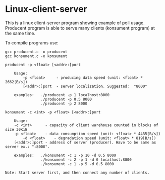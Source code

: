 # Linux-client-server
This is a linux client-server program showing example of poll usage.
Producent program is able to serve many clients (konsument program) at the same time.


To compile programs use:
```
gcc producent.c -o producent
gcc konsument.c -o konsument

```

```
producent -p <float> [<addr>:]port
	
    Usage:
    	-p <float>     - producing data speed (unit: <float> * 2662[B/s])
        [<addr>:]port  - server localization. Suggested:  "8000"
    
    examples: 	./producent -p 1 localhost:8000
                ./producent -p 0.5 8000
                ./producent -p 2 8000
                
konsument -c <int> -p <float> [<addr>:]port

    Usage:
	-c <int>      - capacity of client warehouse counted in blocks of size 30KiB
	-p <float>    - data consumption speed (unit: <float> * 4435[B/s])
    	-d <float>    - degradation speed (unit: <float> * 819[B/s])
	[<addr>:]port - address of server (producer). Have to be same as server ex.: ":8000".
        
    examples:	./konsument -c 1 -p 10 -d 0.5 8000
                ./konsument -c 2 -p 1 -d 0 localhost:8000
                ./konsument -c 1 -p 5 -d 0.5 8000

Note: Start server first, and then connect any number of clients.

```
